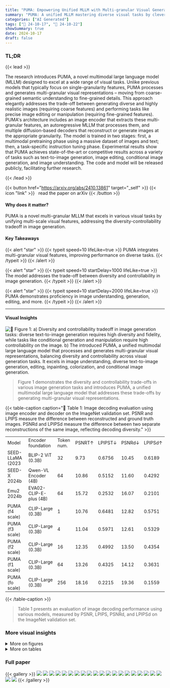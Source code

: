 ```yaml
---
title: "PUMA: Empowering Unified MLLM with Multi-granular Visual Generation"
summary: "PUMA: A unified MLLM mastering diverse visual tasks by cleverly handling multi-granular image features, striking a balance between diversity and controllability."
categories: ["AI Generated"]
tags: ["🔖 24-10-17", "🤗 24-10-22"]
showSummary: true
date: 2024-10-17
draft: false
---
```


### TL;DR


{{< lead >}}

The research introduces PUMA, a novel multimodal large language model (MLLM) designed to excel at a wide range of visual tasks.  Unlike previous models that typically focus on single-granularity features, PUMA processes and generates multi-granular visual representations – moving from coarse-grained semantic understanding to fine-grained details. This approach elegantly addresses the trade-off between generating diverse and highly realistic images (requiring coarse features) and performing tasks like precise image editing or manipulation (requiring fine-grained features).  PUMA's architecture includes an image encoder that extracts these multi-granular features, an autoregressive MLLM that processes them, and multiple diffusion-based decoders that reconstruct or generate images at the appropriate granularity.  The model is trained in two stages: first, a multimodal pretraining phase using a massive dataset of images and text; then, a task-specific instruction tuning phase.  Experimental results show that PUMA achieves state-of-the-art or competitive results across a variety of tasks such as text-to-image generation, image editing, conditional image generation, and image understanding.  The code and model will be released publicly, facilitating further research.

{{< /lead >}}


{{< button href="https://arxiv.org/abs/2410.13861" target="_self" >}}
{{< icon "link" >}} &nbsp; read the paper on arXiv
{{< /button >}}

#### Why does it matter?
PUMA is a novel multi-granular MLLM that excels in various visual tasks by unifying multi-scale visual features, addressing the diversity-controllability tradeoff in image generation.
#### Key Takeaways

{{< alert "star" >}}
{{< typeit speed=10 lifeLike=true >}} PUMA integrates multi-granular visual features, improving performance on diverse tasks. {{< /typeit >}}
{{< /alert >}}

{{< alert "star" >}}
{{< typeit speed=10 startDelay=1000 lifeLike=true >}} The model addresses the trade-off between diversity and controllability in image generation. {{< /typeit >}}
{{< /alert >}}

{{< alert "star" >}}
{{< typeit speed=10 startDelay=2000 lifeLike=true >}} PUMA demonstrates proficiency in image understanding, generation, editing, and more. {{< /typeit >}}
{{< /alert >}}

------
#### Visual Insights



![](figures/figures_1_0.png "🔼 Figure 1: a) Diversity and controllability tradeoff in image generation tasks: diverse text-to-image generation requires high diversity and fidelity, while tasks like conditional generation and manipulation require high controllability on the image. b) The introduced PUMA, a unified multimodal large language model that processes and generates multi-granular visual representations, balancing diversity and controllability across visual generation tasks. It excels in image understanding, diverse text-to-image generation, editing, inpainting, colorization, and conditional image generation.")

> Figure 1 demonstrates the diversity and controllability trade-offs in various image generation tasks and introduces PUMA, a unified multimodal large language model that addresses these trade-offs by generating multi-granular visual representations.







{{< table-caption caption="🔽 Table 1: Image decoding evaluation using image encoder and decoder on the ImageNet validation set. PSNR and LPIPS measure the difference between reconstructed and ground truth images. PSNRd and LPIPSd measure the difference between two separate reconstructions of the same image, reflecting decoding diversity." >}}
<table id='4' style='font-size:14px'><tr><td>Model</td><td>Encoder foundation</td><td>Token num.</td><td>PSNRT↑</td><td>LPIPST↓</td><td>PSNRd↓</td><td>LPIPSd↑</td></tr><tr><td>SEED-LLaMA (2023</td><td>BLIP-2 ViT (0.3B)</td><td>32</td><td>9.73</td><td>0.6756</td><td>10.45</td><td>0.6189</td></tr><tr><td>SEED-X 2024b</td><td>Qwen-VL Encoder (4B)</td><td>64</td><td>10.86</td><td>0.5152</td><td>11.60</td><td>0.4292</td></tr><tr><td>Emu2 2024b</td><td>EVA02-CLIP-E-plus (4B)</td><td>64</td><td>15.72</td><td>0.2532</td><td>16.07</td><td>0.2101</td></tr><tr><td>PUMA (f4 scale)</td><td>CLIP-Large (0.3B)</td><td>1</td><td>10.76</td><td>0.6481</td><td>12.82</td><td>0.5751</td></tr><tr><td>PUMA (f3 scale)</td><td>CLIP-Large (0.3B)</td><td>4</td><td>11.04</td><td>0.5971</td><td>12.61</td><td>0.5329</td></tr><tr><td>PUMA (f2 scale)</td><td>CLIP-Large (0.3B)</td><td>16</td><td>12.35</td><td>0.4992</td><td>13.50</td><td>0.4354</td></tr><tr><td>PUMA (f1 scale)</td><td>CLIP-Large (0.3B)</td><td>64</td><td>13.26</td><td>0.4325</td><td>14.12</td><td>0.3631</td></tr><tr><td>PUMA (fo scale)</td><td>CLIP-Large (0.3B)</td><td>256</td><td>18.16</td><td>0.2215</td><td>19.36</td><td>0.1559</td></tr></table>{{< /table-caption >}}

> Table 1 presents an evaluation of image decoding performance using various models, measured by PSNR, LPIPS, PSNRd, and LPIPSd on the ImageNet validation set.



### More visual insights

<details>
<summary>More on figures
</summary>


![](figures/figures_4_0.png "🔼 Figure 2: Upper: PUMA's unified multi-granular autoregressive pipeline for processing and generating text and multi-granular visual features. Lower: Illustration of PUMA's versatility across various tasks: 1) diverse text-to-image generation, 2) image editing, 3) conditional image generation, and 4) image understanding, showcasing different input-output configurations.")

> The figure illustrates PUMA's architecture, a unified multi-granular autoregressive MLLM pipeline, and showcases its versatility across diverse visual generation and understanding tasks.


![](figures/figures_5_0.png "🔼 Figure 3: Multi-granular visual decoding from fine-grained to coarse-grained granularity.")

> The figure shows the multi-granular visual decoding process, illustrating how different levels of image features (from fine-grained to coarse-grained) are decoded by dedicated diffusion-based image decoders, resulting in images with varying levels of detail and diversity.


![](figures/figures_5_1.png "🔼 Figure 3: Multi-granular visual decoding from fine-grained to coarse-grained granularity.")

> The figure illustrates the process of multi-granular visual decoding, showing how images are reconstructed or generated from different levels of granularity.


![](figures/figures_7_0.png "🔼 Figure 5: Fine-grained image reconstruction of SEED-LLaMA (Ge et al., 2023), SEED-X (Ge et al., 2024b), Emu2 (Sun et al., 2024b) and PUMA (fo scale). High quality image reconstruction is the foundation of precise image manipulation tasks.")

> The figure compares the fine-grained image reconstruction performance of PUMA with other state-of-the-art models, highlighting PUMA's superior reconstruction quality.


![](figures/figures_8_0.png "🔼 Figure 6: Diversity visualization of text-to-image generation results from PUMA feature scales f4 (1 visual token), f3 (4 visual tokens), and Emu2 (Sun et al., 2024b). The generated features are input to corresponding diffusion-based decoders with different random seeds.")

> The figure visualizes the diversity of text-to-image generation results from PUMA using different feature scales and compares it with Emu2.


![](figures/figures_9_0.png "🔼 Figure 1: a) Diversity and controllability tradeoff in image generation tasks: diverse text-to-image generation requires high diversity and fidelity, while tasks like conditional generation and manipulation require high controllability on the image. b) The introduced PUMA, a unified multimodal large language model that processes and generates multi-granular visual representations, balancing diversity and controllability across visual generation tasks. It excels in image understanding, diverse text-to-image generation, editing, inpainting, colorization, and conditional image generation.")

> Figure 1 shows the diversity and controllability tradeoff in image generation, and introduces PUMA, a unified multimodal large language model that handles multi-granular visual representations.


![](figures/figures_10_0.png "🔼 Figure 1: a) Diversity and controllability tradeoff in image generation tasks: diverse text-to-image generation requires high diversity and fidelity, while tasks like conditional generation and manipulation require high controllability on the image. b) The introduced PUMA, a unified multimodal large language model that processes and generates multi-granular visual representations, balancing diversity and controllability across visual generation tasks. It excels in image understanding, diverse text-to-image generation, editing, inpainting, colorization, and conditional image generation.")

> Figure 1 shows the diversity and controllability tradeoff in image generation tasks and introduces PUMA, a unified multimodal large language model that balances these aspects across various visual tasks.


![](figures/figures_10_1.png "🔼 Figure 1: a) Diversity and controllability tradeoff in image generation tasks: diverse text-to-image generation requires high diversity and fidelity, while tasks like conditional generation and manipulation require high controllability on the image. b) The introduced PUMA, a unified multimodal large language model that processes and generates multi-granular visual representations, balancing diversity and controllability across visual generation tasks. It excels in image understanding, diverse text-to-image generation, editing, inpainting, colorization, and conditional image generation.")

> Figure 1 shows the diversity and controllability tradeoff in image generation, and illustrates PUMA's ability to balance these aspects across various visual generation tasks.


![](figures/figures_10_2.png "🔼 Figure 9: Comparison of fo and f1 feature scales for tasks requiring precise controllability.")

> The figure compares the results of image editing and colorization tasks using different feature scales (fo and f1) in PUMA, demonstrating the impact of feature granularity on the precision of image manipulation.


![](figures/figures_18_0.png "🔼 Figure 6: Diversity visualization of text-to-image generation results from PUMA feature scales f4 (1 visual token), f3 (4 visual tokens), and Emu2 (Sun et al., 2024b). The generated features are input to corresponding diffusion-based decoders with different random seeds.")

> Figure 6 shows the diversity of text-to-image generation results from PUMA using different feature scales and random seeds.


![](figures/figures_18_1.png "🔼 Figure 6: Diversity visualization of text-to-image generation results from PUMA feature scales f4 (1 visual token), f3 (4 visual tokens), and Emu2 (Sun et al., 2024b). The generated features are input to corresponding diffusion-based decoders with different random seeds.")

> Figure 6 shows a comparison of text-to-image generation results from PUMA using different feature scales and a baseline model (Emu2), highlighting the diversity of image generation achieved with different scales.


![](figures/figures_18_2.png "🔼 Figure 1: a) Diversity and controllability tradeoff in image generation tasks: diverse text-to-image generation requires high diversity and fidelity, while tasks like conditional generation and manipulation require high controllability on the image. b) The introduced PUMA, a unified multimodal large language model that processes and generates multi-granular visual representations, balancing diversity and controllability across visual generation tasks. It excels in image understanding, diverse text-to-image generation, editing, inpainting, colorization, and conditional image generation.")

> Figure 1 shows the diversity and controllability tradeoff in image generation tasks, and introduces PUMA, a unified multimodal large language model that balances these aspects across various visual generation tasks.


![](figures/figures_18_3.png "🔼 Figure 1: a) Diversity and controllability tradeoff in image generation tasks: diverse text-to-image generation requires high diversity and fidelity, while tasks like conditional generation and manipulation require high controllability on the image. b) The introduced PUMA, a unified multimodal large language model that processes and generates multi-granular visual representations, balancing diversity and controllability across visual generation tasks. It excels in image understanding, diverse text-to-image generation, editing, inpainting, colorization, and conditional image generation.")

> Figure 1 shows the diversity and controllability trade-offs in various image generation tasks and how the proposed PUMA model addresses these challenges using multi-granular visual representations.


![](figures/figures_18_4.png "🔼 Figure 1: a) Diversity and controllability tradeoff in image generation tasks: diverse text-to-image generation requires high diversity and fidelity, while tasks like conditional generation and manipulation require high controllability on the image. b) The introduced PUMA, a unified multimodal large language model that processes and generates multi-granular visual representations, balancing diversity and controllability across visual generation tasks. It excels in image understanding, diverse text-to-image generation, editing, inpainting, colorization, and conditional image generation.")

> The figure illustrates the diversity and controllability tradeoff in image generation tasks and introduces PUMA, a unified multimodal large language model for multi-granular visual generation.


![](figures/figures_18_5.png "🔼 Figure 1: a) Diversity and controllability tradeoff in image generation tasks: diverse text-to-image generation requires high diversity and fidelity, while tasks like conditional generation and manipulation require high controllability on the image. b) The introduced PUMA, a unified multimodal large language model that processes and generates multi-granular visual representations, balancing diversity and controllability across visual generation tasks. It excels in image understanding, diverse text-to-image generation, editing, inpainting, colorization, and conditional image generation.")

> The figure shows the diversity and controllability tradeoff in image generation tasks and illustrates the PUMA model's ability to balance these aspects across various tasks.


![](figures/figures_18_6.png "🔼 Figure 1: a) Diversity and controllability tradeoff in image generation tasks: diverse text-to-image generation requires high diversity and fidelity, while tasks like conditional generation and manipulation require high controllability on the image. b) The introduced PUMA, a unified multimodal large language model that processes and generates multi-granular visual representations, balancing diversity and controllability across visual generation tasks. It excels in image understanding, diverse text-to-image generation, editing, inpainting, colorization, and conditional image generation.")

> The figure illustrates the diversity and controllability tradeoff in image generation tasks and how PUMA, a unified multimodal large language model, balances these aspects across various visual generation and understanding tasks.


![](figures/figures_19_0.png "🔼 Figure 11: More visualizations on multi-granular visual decoding from fine-grained to coarse-grained granularity.")

> Figure 11 shows more examples of multi-granular visual decoding, illustrating how different granularities of image features lead to varying levels of detail and diversity in the generated images.


![](figures/figures_20_0.png "🔼 Figure 1: a) Diversity and controllability tradeoff in image generation tasks: diverse text-to-image generation requires high diversity and fidelity, while tasks like conditional generation and manipulation require high controllability on the image. b) The introduced PUMA, a unified multimodal large language model that processes and generates multi-granular visual representations, balancing diversity and controllability across visual generation tasks. It excels in image understanding, diverse text-to-image generation, editing, inpainting, colorization, and conditional image generation.")

> The figure illustrates the diversity and controllability tradeoff in image generation tasks and introduces PUMA, a unified multimodal large language model that balances these aspects across various visual generation tasks.


![](figures/figures_21_0.png "🔼 Figure 1: a) Diversity and controllability tradeoff in image generation tasks: diverse text-to-image generation requires high diversity and fidelity, while tasks like conditional generation and manipulation require high controllability on the image. b) The introduced PUMA, a unified multimodal large language model that processes and generates multi-granular visual representations, balancing diversity and controllability across visual generation tasks. It excels in image understanding, diverse text-to-image generation, editing, inpainting, colorization, and conditional image generation.")

> The figure illustrates the diversity and controllability tradeoff in image generation tasks, and introduces PUMA, a unified multimodal large language model that addresses these challenges.


![](figures/figures_21_1.png "🔼 Figure 1: a) Diversity and controllability tradeoff in image generation tasks: diverse text-to-image generation requires high diversity and fidelity, while tasks like conditional generation and manipulation require high controllability on the image. b) The introduced PUMA, a unified multimodal large language model that processes and generates multi-granular visual representations, balancing diversity and controllability across visual generation tasks. It excels in image understanding, diverse text-to-image generation, editing, inpainting, colorization, and conditional image generation.")

> The figure illustrates the diversity and controllability tradeoff in image generation tasks and introduces PUMA, a unified multimodal large language model that balances these aspects across various visual generation and understanding tasks.


![](figures/figures_21_2.png "🔼 Figure 1: a) Diversity and controllability tradeoff in image generation tasks: diverse text-to-image generation requires high diversity and fidelity, while tasks like conditional generation and manipulation require high controllability on the image. b) The introduced PUMA, a unified multimodal large language model that processes and generates multi-granular visual representations, balancing diversity and controllability across visual generation tasks. It excels in image understanding, diverse text-to-image generation, editing, inpainting, colorization, and conditional image generation.")

> This figure illustrates the diversity and controllability tradeoffs in various image generation tasks and introduces PUMA, a unified multimodal large language model that addresses these challenges by generating multi-granular visual representations.


![](figures/figures_21_3.png "🔼 Figure 1: a) Diversity and controllability tradeoff in image generation tasks: diverse text-to-image generation requires high diversity and fidelity, while tasks like conditional generation and manipulation require high controllability on the image. b) The introduced PUMA, a unified multimodal large language model that processes and generates multi-granular visual representations, balancing diversity and controllability across visual generation tasks. It excels in image understanding, diverse text-to-image generation, editing, inpainting, colorization, and conditional image generation.")

> The figure illustrates the diversity and controllability tradeoff in image generation tasks and introduces PUMA, a unified multimodal large language model that balances these aspects across various visual generation tasks.


![](figures/figures_22_0.png "🔼 Figure 1: a) Diversity and controllability tradeoff in image generation tasks: diverse text-to-image generation requires high diversity and fidelity, while tasks like conditional generation and manipulation require high controllability on the image. b) The introduced PUMA, a unified multimodal large language model that processes and generates multi-granular visual representations, balancing diversity and controllability across visual generation tasks. It excels in image understanding, diverse text-to-image generation, editing, inpainting, colorization, and conditional image generation.")

> Figure 1 illustrates the diversity and controllability tradeoff in image generation tasks, and introduces PUMA, a unified multimodal large language model that balances these aspects across various tasks.


![](figures/figures_22_1.png "🔼 Figure 1: a) Diversity and controllability tradeoff in image generation tasks: diverse text-to-image generation requires high diversity and fidelity, while tasks like conditional generation and manipulation require high controllability on the image. b) The introduced PUMA, a unified multimodal large language model that processes and generates multi-granular visual representations, balancing diversity and controllability across visual generation tasks. It excels in image understanding, diverse text-to-image generation, editing, inpainting, colorization, and conditional image generation.")

> The figure illustrates the diversity and controllability tradeoff in image generation tasks, and introduces PUMA, a unified multimodal large language model that balances these factors across various tasks.


</details>




<details>
<summary>More on tables
</summary>


{{< table-caption caption="🔽 Table 2: Diverse text-to-image generation evaluation on MSCOCO 30K validation set. CLIP-I and CLIP-T measure the similarity between generated images and ground truth images or prompts. LPIPSd quantifies the difference between two images generated from the same prompt, reflecting generation diversity. 5-scale Max denotes selecting the image with the highest score among the 5 outputs and computes the average maximum value." >}}
<table id='5' style='font-size:14px'><tr><td>Model</td><td>Token num.</td><td>CLIP-I↑</td><td>CLIP-T↑</td><td>LPIPSd↑</td></tr><tr><td>SD-v1.5 (2022</td><td>-</td><td>0.667</td><td>0.302</td><td>0.692</td></tr><tr><td>DALL-E2 2022</td><td>-</td><td>-</td><td>0.314</td><td>-</td></tr><tr><td>SDXL 2023</td><td>-</td><td>0.674</td><td>0.310</td><td>0.600</td></tr><tr><td>DALL-E 3 2023</td><td>-</td><td>-</td><td>0.320</td><td>-</td></tr><tr><td>SEED-LLaMA 2023</td><td>32</td><td>0.682</td><td>-</td><td>0.652</td></tr><tr><td>Emu 2023</td><td>64</td><td>0.656</td><td>0.286</td><td>0.700</td></tr><tr><td>Emu2 (2024b</td><td>64</td><td>0.686</td><td>0.297</td><td>0.329</td></tr><tr><td>SEED-X (2024b</td><td>64</td><td>0.729</td><td>0.314</td><td>0.493</td></tr><tr><td>PUMA (f4 scale)</td><td>1</td><td>0.699</td><td>0.295</td><td>0.613</td></tr><tr><td>PUMA (f3 scale)</td><td>4</td><td>0.703</td><td>0.300</td><td>0.558</td></tr><tr><td>PUMA (5-scale Max)</td><td>-</td><td>0.736</td><td>0.317</td><td>-</td></tr></table>{{< /table-caption >}}

> Table 2 presents a quantitative evaluation of diverse text-to-image generation performance on the MSCOCO 30K validation set, measuring the similarity between generated and ground truth images and prompts, as well as the diversity of generated images.


{{< table-caption caption="🔽 Table 3: Image editing evaluation on Emu-edit test benchmark (Sheynin et al., 2024). 5-scale Max denotes selecting the image with the highest score among the 5 outputs and computes the average maximum value." >}}
<table id='11' style='font-size:16px'><tr><td>Model</td><td>CLIP-I↑</td><td>CLIP-T↑</td><td>DINO↑</td></tr><tr><td>InstructPix2Pix  2023</td><td>0.834</td><td>0.219</td><td>0.762</td></tr><tr><td>MagicBrush 2024a</td><td>0.838</td><td>0.222</td><td>0.776</td></tr><tr><td>EMU-Edit 2024</td><td>0.859</td><td>0.231</td><td>0.819</td></tr><tr><td>OmniGen 2024</td><td>0.836</td><td>0.233</td><td>0.804</td></tr><tr><td>PUMA (f1 scale)</td><td>0.802</td><td>0.258</td><td>0.679</td></tr><tr><td>PUMA (fo scale)</td><td>0.840</td><td>0.264</td><td>0.784</td></tr><tr><td>PUMA (5-scale Max)</td><td>0.846</td><td>0.270</td><td>0.785</td></tr></table>{{< /table-caption >}}

> Table 3 presents a quantitative evaluation of image editing performance using CLIP-I, CLIP-T, and DINO scores, comparing PUMA's performance to several existing methods.


{{< table-caption caption="🔽 Table 4: Evaluation on multimodal understanding benchmarks. PUMA utilizes CLIP-Large encoder with 224 × 224 input. Und. and Gen. denote “understanding” and “generation”, respectively." >}}
<table id='12' style='font-size:18px'><tr><td>Type</td><td>Model</td><td># Params</td><td>MMB↑</td><td>MME↑</td><td>GQA↑</td><td>VQAv2(test)↑</td><td>POPE↑</td><td>Vizwiz↑</td></tr><tr><td rowspan="4">Und. Only</td><td>LLaVA-v1.5 2024a</td><td>7B</td><td>64.3</td><td>1510.7</td><td>62.0</td><td>78.5</td><td>85.9</td><td>50.0</td></tr><tr><td>InstructBLIP 2023</td><td>13B</td><td>-</td><td>1212.8</td><td>49.5</td><td>-</td><td>78.9</td><td>33.4</td></tr><tr><td>Qwen-VL-Chat 2023</td><td>7B</td><td>-</td><td>1487.5</td><td>57.5</td><td>78.2</td><td>-</td><td>38.9</td></tr><tr><td>mPLUG-Owl2 2024b</td><td>7B</td><td>64.5</td><td>1450.2</td><td>56.1</td><td>79.4</td><td>85.8</td><td>54.5</td></tr><tr><td rowspan="6">Und. and Gen.</td><td>Emu 2023</td><td>13B</td><td>-</td><td>-</td><td>-</td><td>57.2</td><td>-</td><td>-</td></tr><tr><td>NExT-GPT 023</td><td>7B</td><td>58.0</td><td>-</td><td>-</td><td>66.7</td><td>-</td><td>48.4</td></tr><tr><td>SEED-X 2024b</td><td>17B</td><td>75.4</td><td>1457.0</td><td>47.9</td><td>-</td><td>84.2</td><td>-</td></tr><tr><td>Chameleon 2024</td><td>34B</td><td>-</td><td>-</td><td>-</td><td>66.0</td><td>-</td><td>-</td></tr><tr><td>Emu2-Chat 2024b</td><td>40B</td><td>-</td><td>-</td><td>65.1</td><td>84.9</td><td>-</td><td>54.9</td></tr><tr><td>PUMA (Ours)</td><td>8B</td><td>68.9</td><td>1490.3</td><td>60.6</td><td>76.2</td><td>85.2</td><td>47.9</td></tr></table>{{< /table-caption >}}

> Table 4 presents a comparison of PUMA's performance on several multimodal understanding benchmarks against other state-of-the-art models, highlighting its capabilities in both understanding and generation tasks.


{{< table-caption caption="🔽 Table 1: Image decoding evaluation using image encoder and decoder on the ImageNet validation set. PSNR and LPIPS measure the difference between reconstructed and ground truth images. PSNRd and LPIPSd measure the difference between two separate reconstructions of the same image, reflecting decoding diversity." >}}
<table id='1' style='font-size:16px'><tr><td>ILoshchilov. Decoupled weight decay regularization. arXiv preprint arXiv:1711.05101, 2017.</td></tr><tr><td>Anand Mishra, Shashank Shekhar, Ajeet Kumar Singh, and Anirban Chakraborty. Ocr-vqa: Visual question answering by reading text in images. In 2019 international conference on document analysis and recognition (ICDAR), pp. 947-952. IEEE, 2019.</td></tr><tr><td>Zhiliang Peng, Wenhui Wang, Li Dong, Yaru Hao, Shaohan Huang, Shuming Ma, and Furu Wei. Kosmos-2: Grounding multimodal large language models to the world. arXiv preprint arXiv:2306.14824, 2023.</td></tr><tr><td>Dustin Podell, Zion English, Kyle Lacey, Andreas Blattmann, Tim Dockhorn, Jonas M�ller, Joe Penna, and Robin Rombach. Sdxl: Improving latent diffusion models for high-resolution image synthesis. arXiv preprint arXiv:2307.01952, 2023.</td></tr><tr><td>Can Qin, Shu Zhang, Ning Yu, Yihao Feng, Xinyi Yang, Yingbo Zhou, Huan Wang, Juan Car- los Niebles, Caiming Xiong, Silvio Savarese, et al. Unicontrol: A unified diffusion model for controllable visual generation in the wild. arXiv preprint arXiv:2305.11147, 2023.</td></tr><tr><td>Alec Radford, Jong Wook Kim, Chris Hallacy, Aditya Ramesh, Gabriel Goh, Sandhini Agarwal, Girish Sastry, Amanda Askell, Pamela Mishkin, Jack Clark, et al. Learning transferable visual models from natural language supervision. In International conference on machine learning, pp. 8748-8763. PMLR, 2021.</td></tr><tr><td>Aditya Ramesh, Prafulla Dhariwal, Alex Nichol, Casey Chu, and Mark Chen. Hierarchical text- conditional image generation with clip latents. arXiv preprint arXiv:2204.06125, 1(2):3, 2022.</td></tr><tr><td>Robin Rombach, Andreas Blattmann, Dominik Lorenz, Patrick Esser, and Bjorn Ommer. High- resolution image synthesis with latent diffusion models. In Proceedings of the IEEE/CVF confer- ence on computer vision and pattern recognition, pp. 10684-10695, 2022.</td></tr><tr><td>Christoph Schuhmann, Romain Beaumont, Richard Vencu, Cade Gordon, Ross Wightman, Mehdi Cherti, Theo Coombes, Aarush Katta, Clayton Mullis, Mitchell Wortsman, et al. Laion-5b: An open large-scale dataset for training next generation image-text models. Advances in Neural Information Processing Systems, 35:25278-25294, 2022.</td></tr><tr><td>Shelly Sheynin, Adam Polyak, Uriel Singer, Yuval Kirstain, Amit Zohar, Oron Ashual, Devi Parikh, and Yaniv Taigman. Emu edit: Precise image editing via recognition and generation tasks. In Pro- ceedings of the IEEE/CVF Conference on Computer Vision and Pattern Recognition, pp. 8871- 8879, 2024.</td></tr><tr><td>Keqiang Sun, Junting Pan, Yuying Ge, Hao Li, Haodong Duan, Xiaoshi Wu, Renrui Zhang, Aojun Zhou, Zipeng Qin, Yi Wang, et al. Journeydb: A benchmark for generative image understanding. Advances in Neural Information Processing Systems, 36, 2024a.</td></tr><tr><td>Quan Sun, Qiying Yu, Yufeng Cui, Fan Zhang, Xiaosong Zhang, Yueze Wang, Hongcheng Gao, Jingjing Liu, Tiejun Huang, and Xinlong Wang. Generative pretraining in multimodality. arXiv preprint arXiv:2307.05222, 2023.</td></tr><tr><td>Quan Sun, Yufeng Cui, Xiaosong Zhang, Fan Zhang, Qiying Yu, Yueze Wang, Yongming Rao, Jingjing Liu, Tiejun Huang, and Xinlong Wang. Generative multimodal models are in-context learners. In Proceedings of the IEEE/CVF Conference on Computer Vision and Pattern Recogni- tion, pp. 14398-14409, 2024b.</td></tr><tr><td>Zineng Tang, Ziyi Yang, Chenguang Zhu, Michael Zeng, and Mohit Bansal. Any-to-any generation via composable diffusion. Advances in Neural Information Processing Systems, 36, 2024.</td></tr><tr><td>Chameleon Team. Chameleon: Mixed-modal early-fusion foundation models. arXiv preprint arXiv:2405.09818, 2024.</td></tr><tr><td>Keyu Tian, Yi Jiang, Zehuan Yuan, Bingyue Peng, and Liwei Wang. Visual autoregressive modeling: Scalable image generation via next-scale prediction. arXiv preprint arXiv:2404.02905, 2024.</td></tr><tr><td>Shengbang Tong, Ellis Brown, Penghao Wu, Sanghyun Woo, Manoj Middepogu, Sai Charitha Akula, Jihan Yang, Shusheng Yang, Adithya Iyer, Xichen Pan, et al. Cambrian-1: A fully open, vision-centric exploration of multimodal llms. arXiv preprint arXiv:2406.16860, 2024.</td></tr></table>{{< /table-caption >}}

> Table 1 presents quantitative metrics evaluating the performance of different models on ImageNet image reconstruction task, assessing both reconstruction accuracy (PSNR, LPIPS) and diversity (PSNRd, LPIPSd).


{{< table-caption caption="🔽 Table 5: Ablation of different visual token input on image understanding. The experiments are conducted on LLaVA-v1.5 setting with CLIP-Large-224 visual encoder." >}}
<br><table id='2' style='font-size:16px'><tr><td>Visual token type</td><td>Token number</td><td>MMB↑</td><td>MME↑</td><td>GQA↑</td><td>VQAv2(test) ↑</td></tr><tr><td>J4</td><td>1</td><td>56.8</td><td>1252.6</td><td>0.0</td><td>64.1</td></tr><tr><td>f3</td><td>4</td><td>58.3</td><td>1285.5</td><td>0.0</td><td>67.0</td></tr><tr><td>/ 2</td><td>16</td><td>61.5</td><td>1403.0</td><td>46.6</td><td>71.1</td></tr><tr><td>f1</td><td>64</td><td>63.6</td><td>1400.8</td><td>58.4</td><td>74.4</td></tr><tr><td>fo</td><td>256</td><td>65.4</td><td>1464.9</td><td>58.8</td><td>76.9</td></tr><tr><td>f4-fo</td><td>341</td><td>65.1</td><td>1445.5</td><td>61.0</td><td>76.9</td></tr></table>{{< /table-caption >}}

> Table 5 shows the ablation study of different visual token inputs on image understanding performance using various metrics.


{{< table-caption caption="🔽 Table 6: CLIP-I and CLIP-T scores on MSCOCO 30K validation set with different feature scales." >}}
<table id='16' style='font-size:18px'><tr><td colspan="4">Table 6: CLIP-I and CLIP-T scores on MSCOCO 30K validation set with different feature scales.</td></tr><tr><td>Model</td><td>Token num.</td><td>CLIP-I↑</td><td>CLIP-T↑</td></tr><tr><td>PUMA (f4 scale)</td><td>1</td><td>0.699</td><td>0.295</td></tr><tr><td>PUMA (f3 scale)</td><td>4</td><td>0.703</td><td>0.300</td></tr><tr><td>PUMA (f2 scale)</td><td>16</td><td>0.703</td><td>0.301</td></tr><tr><td>PUMA (f1 scale)</td><td>64</td><td>0.693</td><td>0.299</td></tr><tr><td>PUMA (fo scale)</td><td>256</td><td>0.621</td><td>0.280</td></tr><tr><td>PUMA (5-scale Max)</td><td>-</td><td>0.736</td><td>0.317</td></tr></table>{{< /table-caption >}}

> Table 6 shows the CLIP-I and CLIP-T scores on the MSCOCO 30K validation set for different feature scales used in text-to-image generation, indicating the impact of feature granularity on image quality and consistency.


</details>


### Full paper

{{< gallery >}}
<img src="paper_images/1.png" class="grid-w50 md:grid-w33 xl:grid-w25" />
<img src="paper_images/2.png" class="grid-w50 md:grid-w33 xl:grid-w25" />
<img src="paper_images/3.png" class="grid-w50 md:grid-w33 xl:grid-w25" />
<img src="paper_images/4.png" class="grid-w50 md:grid-w33 xl:grid-w25" />
<img src="paper_images/5.png" class="grid-w50 md:grid-w33 xl:grid-w25" />
<img src="paper_images/6.png" class="grid-w50 md:grid-w33 xl:grid-w25" />
<img src="paper_images/7.png" class="grid-w50 md:grid-w33 xl:grid-w25" />
<img src="paper_images/8.png" class="grid-w50 md:grid-w33 xl:grid-w25" />
<img src="paper_images/9.png" class="grid-w50 md:grid-w33 xl:grid-w25" />
<img src="paper_images/10.png" class="grid-w50 md:grid-w33 xl:grid-w25" />
<img src="paper_images/11.png" class="grid-w50 md:grid-w33 xl:grid-w25" />
<img src="paper_images/12.png" class="grid-w50 md:grid-w33 xl:grid-w25" />
<img src="paper_images/13.png" class="grid-w50 md:grid-w33 xl:grid-w25" />
<img src="paper_images/14.png" class="grid-w50 md:grid-w33 xl:grid-w25" />
<img src="paper_images/15.png" class="grid-w50 md:grid-w33 xl:grid-w25" />
<img src="paper_images/16.png" class="grid-w50 md:grid-w33 xl:grid-w25" />
<img src="paper_images/17.png" class="grid-w50 md:grid-w33 xl:grid-w25" />
<img src="paper_images/18.png" class="grid-w50 md:grid-w33 xl:grid-w25" />
<img src="paper_images/19.png" class="grid-w50 md:grid-w33 xl:grid-w25" />
<img src="paper_images/20.png" class="grid-w50 md:grid-w33 xl:grid-w25" />
<img src="paper_images/21.png" class="grid-w50 md:grid-w33 xl:grid-w25" />
<img src="paper_images/22.png" class="grid-w50 md:grid-w33 xl:grid-w25" />
{{< /gallery >}}